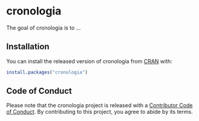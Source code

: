 
<!-- README.md is generated from README.Rmd. Please edit that file -->

# cronologia

<!-- badges: start -->
<!-- badges: end -->

The goal of cronologia is to …

## Installation

You can install the released version of cronologia from
[CRAN](https://CRAN.R-project.org) with:

``` r
install.packages("cronologia")
```

## Code of Conduct

Please note that the cronologia project is released with a [Contributor
Code of
Conduct](https://contributor-covenant.org/version/2/0/CODE_OF_CONDUCT.html).
By contributing to this project, you agree to abide by its terms.

